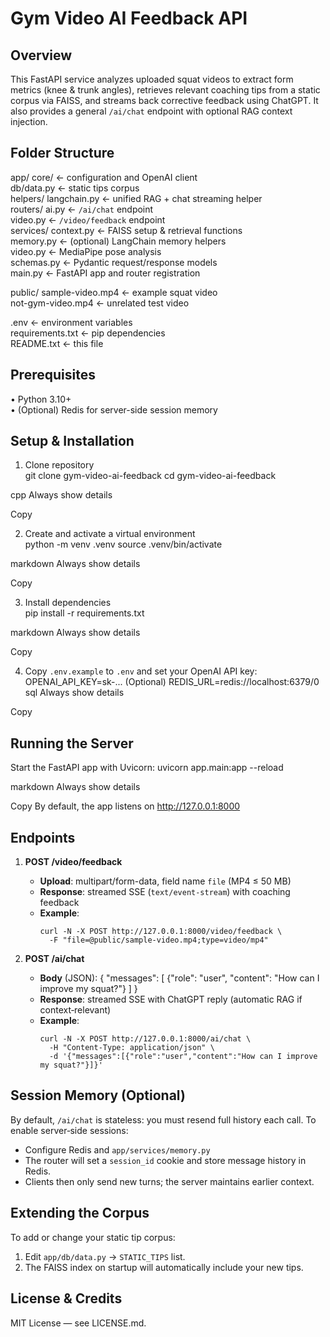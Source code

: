 Gym Video AI Feedback API
==========================

Overview
--------
This FastAPI service analyzes uploaded squat videos to extract form metrics (knee & trunk angles), retrieves relevant coaching tips from a static corpus via FAISS, and streams back corrective feedback using ChatGPT. It also provides a general `/ai/chat` endpoint with optional RAG context injection.

Folder Structure
----------------
app/
  core/            ← configuration and OpenAI client  
  db/data.py       ← static tips corpus  
  helpers/
    langchain.py   ← unified RAG + chat streaming helper  
  routers/
    ai.py          ← `/ai/chat` endpoint  
    video.py       ← `/video/feedback` endpoint  
  services/
    context.py     ← FAISS setup & retrieval functions  
    memory.py      ← (optional) LangChain memory helpers  
    video.py       ← MediaPipe pose analysis  
  schemas.py       ← Pydantic request/response models  
  main.py          ← FastAPI app and router registration  

public/
  sample-video.mp4     ← example squat video  
  not-gym-video.mp4    ← unrelated test video  

.env                 ← environment variables  
requirements.txt     ← pip dependencies  
README.txt           ← this file  

Prerequisites
-------------
• Python 3.10+  
• (Optional) Redis for server-side session memory  

Setup & Installation
--------------------
1. Clone repository  
git clone <repo-url> gym-video-ai-feedback
cd gym-video-ai-feedback

cpp
Always show details

Copy

2. Create and activate a virtual environment  
python -m venv .venv
source .venv/bin/activate

markdown
Always show details

Copy

3. Install dependencies  
pip install -r requirements.txt

markdown
Always show details

Copy

4. Copy `.env.example` to `.env` and set your OpenAI API key:  
OPENAI_API_KEY=sk-...
(Optional) REDIS_URL=redis://localhost:6379/0
sql
Always show details

Copy

Running the Server
------------------
Start the FastAPI app with Uvicorn:
uvicorn app.main:app --reload

markdown
Always show details

Copy
By default, the app listens on http://127.0.0.1:8000

Endpoints
---------

1) **POST /video/feedback**  
   - **Upload**: multipart/form-data, field name `file` (MP4 ≤ 50 MB)  
   - **Response**: streamed SSE (`text/event-stream`) with coaching feedback  
   - **Example**:
     ```
     curl -N -X POST http://127.0.0.1:8000/video/feedback \
       -F "file=@public/sample-video.mp4;type=video/mp4"
     ```

2) **POST /ai/chat**  
   - **Body** (JSON):
     {
       "messages": [
         {"role": "user", "content": "How can I improve my squat?"}
       ]
     }
   - **Response**: streamed SSE with ChatGPT reply (automatic RAG if context‐relevant)  
   - **Example**:
     ```
     curl -N -X POST http://127.0.0.1:8000/ai/chat \
       -H "Content-Type: application/json" \
       -d '{"messages":[{"role":"user","content":"How can I improve my squat?"}]}'
     ```

Session Memory (Optional)
-------------------------
By default, `/ai/chat` is stateless: you must resend full history each call. To enable server‐side sessions:

- Configure Redis and `app/services/memory.py`  
- The router will set a `session_id` cookie and store message history in Redis.  
- Clients then only send new turns; the server maintains earlier context.

Extending the Corpus
--------------------
To add or change your static tip corpus:

1. Edit `app/db/data.py` → `STATIC_TIPS` list.  
2. The FAISS index on startup will automatically include your new tips.

License & Credits
-----------------
MIT License — see LICENSE.md.